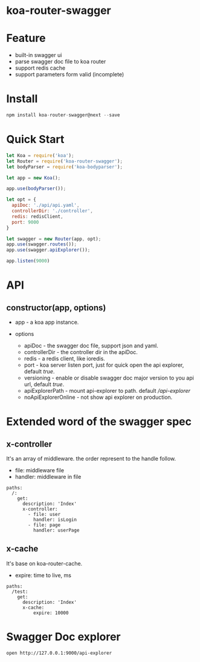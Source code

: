 # koa-router-swagger

# Feature

* built-in swagger ui
* parse swagger doc file to koa router
* support redis cache
* support parameters form valid (incomplete)

# Install
```js
npm install koa-router-swagger@next --save
```

# Quick Start

```js
let Koa = require('koa');
let Router = require('koa-router-swagger');
let bodyParser = require('koa-bodyparser');

let app = new Koa();

app.use(bodyParser());

let opt = {
  apiDoc: './api/api.yaml',
  controllerDir: './controller',
  redis: redisClient,
  port: 9000
}

let swagger = new Router(app, opt);
app.use(swagger.routes());
app.use(swagger.apiExplorer());

app.listen(9000)
```

# API

## constructor(app, options)
* app - a koa app instance.

* options
  - apiDoc - the swagger doc file, support json and yaml.
  - controllerDir - the controller dir in the apiDoc.
  - redis - a redis client, like ioredis.
  - port - koa server listen port, just for quick open the api explorer, default *true*.
  - versioning - enable or disable swagger doc major version to you api url, default *true*.
  - apiExplorerPath - mount api-explorer to path. default */api-explorer*
  - noApiExplorerOnline - not show api explorer on production.

# Extended word of the swagger spec

## x-controller
It's an array of middleware. the order represent to the handle follow.

* file: middleware file
* handler: middleware in file

```
paths:
  /:
    get:
      description: 'Index'
      x-controller:
        - file: user
          handler: isLogin
        - file: page
          handler: userPage
```

## x-cache
It's base on koa-router-cache.

* expire: time to live, ms

```
paths:
  /test:
    get:
      description: 'Index'
      x-cache:
          expire: 10000
```


# Swagger Doc explorer

```sh
open http://127.0.0.1:9000/api-explorer
```
